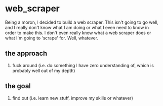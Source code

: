 # web_scraper
Being a moron, I decided to build a web scraper. This isn't going to go well, and I really don't know what I am doing or what I even need to know in order to make this. I don't even really know what a web scraper does or what I'm going to 'scrape' for. Well, whatever.

## the approach
1. fuck around (i.e. do something I have zero understanding of, which is probably well out of my depth)

## the goal
1. find out (i.e. learn new stuff, improve my skills or whatever)
